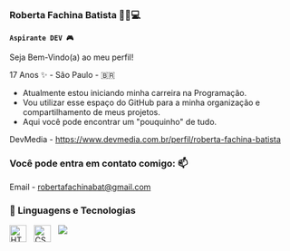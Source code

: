 ### Roberta Fachina Batista 👩🏿💻

**`Aspirante DEV 🎮`**

Seja Bem-Vindo(a) ao meu perfil!

17 Anos ✨ - São Paulo - 🇧🇷

- Atualmente estou iniciando minha carreira na Programação.
- Vou utilizar esse espaço do GitHub para a minha organização e compartilhamento de meus projetos.
- Aqui você pode encontrar um "pouquinho" de tudo.

DevMedia - <https://www.devmedia.com.br/perfil/roberta-fachina-batista>

### Você pode entra em contato comigo: 📫
Email - robertafachinabat@gmail.com

### 🤖 Linguagens e Tecnologias 

<img 
    align="left" 
    alt="HTML"
    title="HTML" 
    width="30px" 
    style="padding-right: 10px;" 
    src="https://cdn.jsdelivr.net/gh/devicons/devicon@latest/icons/html5/html5-original.svg" 
/>
<img 
    align="left" 
    alt="CSS" 
    title="CSS"
    width="30px" 
    style="padding-right: 10px;" 
    src="https://cdn.jsdelivr.net/gh/devicons/devicon@latest/icons/css3/css3-original.svg" 
/>

![](https://media4.giphy.com/media/v1.Y2lkPTRC20_AddressoNWRzNTRC20_AddresspbnRlcm5hbF9naWZfYnlfaWQmY3Q9cw/IhgKEBNmk3aZEe4dbw/giphy.gif)

<!--
**roobertawz/roobertawz** is a ✨ _special_ ✨ repository because its `README.md` (this file) appears on your GitHub profile.

Here are some ideas to get you started:

- 🔭 I’m currently working on ...
- 🌱 I’m currently learning ...
- 👯 I’m looking to collaborate on ...
- 🤔 I’m looking for help with ...
- 💬 Ask me about ...
- 📫 How to reach me: ...
- 😄 Pronouns: ...
- ⚡ Fun fact: ...
-->
